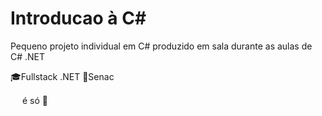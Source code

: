# Introducao à C#
Pequeno projeto individual em C# produzido em sala durante as aulas de C# .NET

🎓Fullstack .NET
🏫Senac



<img src="https://cdn.jsdelivr.net/gh/devicons/devicon/icons/csharp/csharp-original.svg" width="15" height="15"/> é só 💚
